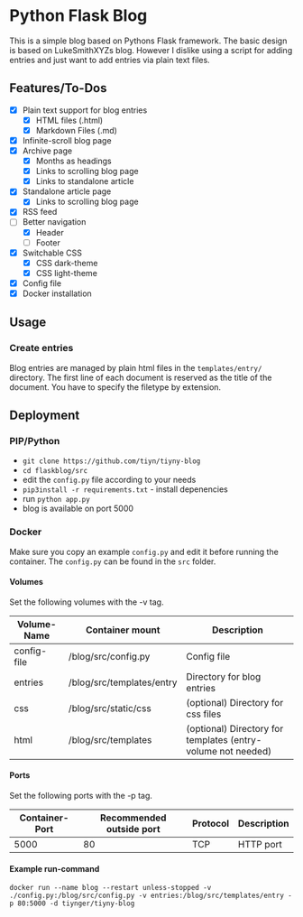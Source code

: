 # Python Flask Blog

This is a simple blog based on Pythons Flask framework.
The basic design is based on LukeSmithXYZs blog.
However I dislike using a script for adding entries and just want to add entries via plain text files.

## Features/To-Dos

- [x] Plain text support for blog entries
    - [x] HTML files (.html)
    - [x] Markdown Files (.md)
- [x] Infinite-scroll blog page
- [x] Archive page
    - [x] Months as headings
    - [x] Links to scrolling blog page
    - [x] Links to standalone article
- [x] Standalone article page
    - [x] Links to scrolling blog page
- [x] RSS feed
- [ ] Better navigation
    - [x] Header
    - [ ] Footer
- [x] Switchable CSS
    - [x] CSS dark-theme
    - [x] CSS light-theme
- [x] Config file
- [x] Docker installation

## Usage

### Create entries

Blog entries are managed by plain html files in the `templates/entry/` directory.
The first line of each document is reserved as the title of the document.
You have to specify the filetype by extension.

## Deployment

### PIP/Python

- `git clone https://github.com/tiyn/tiyny-blog`
- `cd flaskblog/src`
- edit the `config.py` file according to your needs
- `pip3install -r requirements.txt` - install depenencies
- run `python app.py`
- blog is available on port 5000

### Docker

Make sure you copy an example `config.py` and edit it before running the container.
The `config.py` can be found in the `src` folder.

#### Volumes

Set the following volumes with the -v tag.

| Volume-Name | Container mount           | Description                                                  |
|-------------|---------------------------|--------------------------------------------------------------|
| config-file | /blog/src/config.py       | Config file                                                  |
| entries     | /blog/src/templates/entry | Directory for blog entries                                   |
| css         | /blog/src/static/css      | (optional) Directory for css files                           |
| html        | /blog/src/templates       | (optional) Directory for templates (entry-volume not needed) |

#### Ports

Set the following ports with the -p tag.

| Container-Port | Recommended outside port | Protocol | Description |
|----------------|--------------------------|----------|-------------|
| 5000           | 80                       | TCP      | HTTP port   |

#### Example run-command

`docker run --name blog --restart unless-stopped -v ./config.py:/blog/src/config.py -v entries:/blog/src/templates/entry -p 80:5000 -d tiynger/tiyny-blog`
